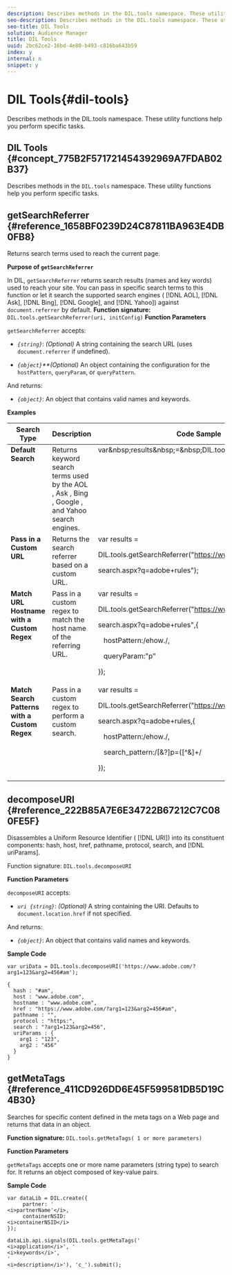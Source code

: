 ```yaml
---
description: Describes methods in the DIL.tools namespace. These utility functions help you perform specific tasks.
seo-description: Describes methods in the DIL.tools namespace. These utility functions help you perform specific tasks.
seo-title: DIL Tools
solution: Audience Manager
title: DIL Tools
uuid: 2bc62ce2-16bd-4e80-b493-c816ba643b59
index: y
internal: n
snippet: y
---
```


# DIL Tools{#dil-tools}

Describes methods in the DIL.tools namespace. These utility functions help you perform specific tasks.

## <wintitle> DIL </wintitle> Tools {#concept_775B2F571721454392969A7FDAB02B37}

Describes methods in the `DIL.tools` namespace. These utility functions help you perform specific tasks.

<!-- 

c_dil_functions.xml

 -->

## getSearchReferrer {#reference_1658BF0239D24C87811BA963E4DB0FB8}

Returns search terms used to reach the current page.

<!-- 

r_dil_get_search_referrer.xml

 -->

**Purpose of `getSearchReferrer`**

In DIL, `getSearchReferrer` returns search results (names and key words) used to reach your site. You can pass in specific search terms to this function or let it search the supported search engines ( [!DNL AOL], [!DNL Ask], [!DNL Bing], [!DNL Google], and [!DNL Yahoo]) against `document.referrer` by default. 
**Function signature:** `DIL.tools.getSearchReferrer(uri, initConfig)`  **Function Parameters**

`getSearchReferrer` accepts:

* *`{string}`*: *(Optional)* A string containing the search URL (uses `document.referrer` if undefined). 

* *`{object}`**(Optional)* An object containing the configuration for the `hostPattern`, `queryParam`, or `queryPattern`.

And returns:

* *`{object}`*: An object that contains valid names and keywords.

**Examples** 

<table id="table_D035276601EC428295E4D619F05BB8D0"> 
 <thead> 
  <tr> 
   <th colname="col1" class="entry"> Search Type </th> 
   <th colname="col02" class="entry"> Description </th> 
   <th colname="col2" class="entry"> Code Sample </th> 
  </tr> 
 </thead>
 <tbody> 
  <tr valign="top"> 
   <td colname="col1"> <b>Default Search</b> </td> 
   <td colname="col02"> Returns keyword search terms used by the <span class="keyword"> AOL </span>, <span class="keyword"> Ask </span>, <span class="keyword"> Bing </span>, <span class="keyword"> Google </span>, and <span class="keyword"> Yahoo </span> search engines. </td> 
   <td colname="col2"> 
    <codeblock>
      var&amp;nbsp;results&amp;nbsp;=&amp;nbsp;DIL.tools.getSearchReferrer(); 
    </codeblock> </td> 
  </tr> 
  <tr valign="top"> 
   <td colname="col1"> <b>Pass in a Custom URL</b> </td> 
   <td colname="col02"> Returns the search referrer based on a custom URL. </td> 
   <td colname="col2"> 
    <codeblock>
      var&nbsp;results&nbsp;= 
     
DIL.tools.getSearchReferrer("https://www.ehow.com/ 
     
search.aspx?q=adobe+rules"); 
    </codeblock> </td> 
  </tr> 
  <tr valign="top"> 
   <td colname="col1"> <b>Match URL Hostname with a Custom Regex</b> </td> 
   <td colname="col02"> Pass in a custom regex to match the host name of the referring URL. </td> 
   <td colname="col2"> 
    <codeblock>
      var&nbsp;results&nbsp;= 
     
DIL.tools.getSearchReferrer("https://www.ehow.com/ 
     
search.aspx?q=adobe+rules",{ 
     
&nbsp;&nbsp;&nbsp;hostPattern:/ehow\./, 
     
&nbsp;&nbsp;&nbsp;queryParam:"p" 
     
}); 
    </codeblock> </td> 
  </tr> 
  <tr valign="top"> 
   <td colname="col1"> <b>Match Search Patterns with a Custom Regex</b> </td> 
   <td colname="col02"> Pass in a custom regex to perform a custom search. </td> 
   <td colname="col2"> 
    <codeblock>
      var&nbsp;results&nbsp;= 
     
DIL.tools.getSearchReferrer("https://www.ehow.com/ 
     
search.aspx?q=adobe+rules,{ 
     
&nbsp;&nbsp;&nbsp;hostPattern:/ehow\./, 
     
&nbsp;&nbsp;&nbsp;search_pattern:/[&amp;\?]p=([^&amp;]+/ 
     
}); 
    </codeblock> </td> 
  </tr> 
 </tbody> 
</table>

## decomposeURI {#reference_222B85A7E6E34722B67212C7C080FE5F}

Disassembles a Uniform Resource Identifier ( [!DNL URI]) into its constituent components: hash, host, href, pathname, protocol, search, and [!DNL uriParams].

<!-- 

r_dil_decompose.xml

 -->

Function signature: `DIL.tools.decomposeURI`

**Function Parameters**

`decomposeURI` accepts:

* *`uri {string}`*: *(Optional)* A string containing the URI. Defaults to `document.location.href` if not specified.

And returns:

* *`{object}`*: An object that contains valid names and keywords.

**Sample Code** 

```
var uriData = DIL.tools.decomposeURI('https://www.adobe.com/?arg1=123&arg2=456#am'); 
  
{ 
  hash : "#am", 
  host : "www.adobe.com", 
  hostname : "www.adobe.com", 
  href : "https://www.adobe.com/?arg1=123&arg2=456#am", 
  pathname : "", 
  protocol : "https:", 
  search : "?arg1=123&arg2=456", 
  uriParams : { 
    arg1 : "123", 
    arg2 : "456" 
  } 
}
```

## getMetaTags {#reference_411CD926DD6E45F599581DB5D19C4B30}

Searches for specific content defined in the meta tags on a Web page and returns that data in an object.

<!-- 

r_dil_get_metatags.xml

 -->

**Function signature:** `DIL.tools.getMetaTags( 1 or more parameters)`

**Function Parameters**

`getMetaTags` accepts one or more name parameters (string type) to search for. It returns an object composed of key-value pairs.

**Sample Code** 

```
var dataLib = DIL.create({ 
     partner: ' 
<i>partnerName'</i>, 
     containerNSID:  
<i>containerNSID</i> 
}); 
 
dataLib.api.signals(DIL.tools.getMetaTags(' 
<i>application</i>', ' 
<i>keywords</i>', 
' 
<i>description</i>'), 'c_').submit();
```

